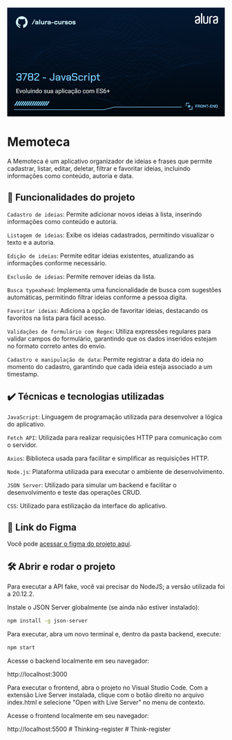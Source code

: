 ![Thumbnail](./thumbnail.png)

# Memoteca

A Memoteca é um aplicativo organizador de ideias e frases que permite cadastrar, listar, editar, deletar, filtrar e favoritar ideias, incluindo informações como conteúdo, autoria e data.

## 🔨 Funcionalidades do projeto

`Cadastro de ideias`: Permite adicionar novos ideias à lista, inserindo informações como conteúdo e autoria.

`Listagem de ideias`: Exibe os ideias cadastrados, permitindo visualizar o texto e a autoria.

`Edição de ideias`: Permite editar ideias existentes, atualizando as informações conforme necessário.

`Exclusão de ideias`: Permite remover ideias da lista.

`Busca typeahead`: Implementa uma funcionalidade de busca com sugestões automáticas, permitindo filtrar ideias conforme a pessoa digita.

`Favoritar ideias`: Adiciona a opção de favoritar ideias, destacando os favoritos na lista para fácil acesso.

`Validações de formulário com Regex`: Utiliza expressões regulares para validar campos do formulário, garantindo que os dados inseridos estejam no formato correto antes do envio.

`Cadastro e manipulação de data`: Permite registrar a data do ideia no momento do cadastro, garantindo que cada ideia esteja associado a um timestamp.

## ✔️ Técnicas e tecnologias utilizadas

`JavaScript`: Linguagem de programação utilizada para desenvolver a lógica do aplicativo.

`Fetch API`: Utilizada para realizar requisições HTTP para comunicação com o servidor.

`Axios`: Biblioteca usada para facilitar e simplificar as requisições HTTP.

`Node.js`: Plataforma utilizada para executar o ambiente de desenvolvimento.

`JSON Server`: Utilizado para simular um backend e facilitar o desenvolvimento e teste das operações CRUD.

`CSS`: Utilizado para estilização da interface do aplicativo.

## 📁 Link do Figma

Você pode [acessar o figma do projeto aqui](https://www.figma.com/design/Sz1gmmemxqcB3amInL4Ndp/Rebrand-Memoteca-%7C-Curso-CRUD?node-id=148-26&t=FpdmfbiM1i1s6REQ-0).

## 🛠️ Abrir e rodar o projeto

Para executar a API fake, você vai precisar do NodeJS; a versão utilizada foi a 20.12.2.

Instale o JSON Server globalmente (se ainda não estiver instalado):

```bash
npm install -g json-server
```

Para executar, abra um novo terminal e, dentro da pasta backend, execute:

```bash
npm start
```

Acesse o backend localmente em seu navegador:

http://localhost:3000

Para executar o frontend, abra o projeto no Visual Studio Code. Com a extensão Live Server instalada, clique com o botão direito no arquivo index.html e selecione "Open with Live Server" no menu de contexto.

Acesse o frontend localmente em seu navegador:

http://localhost:5500
#   T h i n k i n g - r e g i s t e r 
 
 #   T h i n k - r e g i s t e r 
 
 